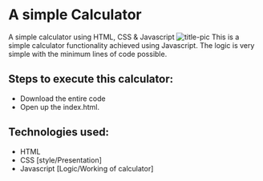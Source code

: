 
# A simple Calculator
 A simple calculator using HTML, CSS &amp; Javascript
 ![title-pic]([https://user-images.githubusercontent.com/39196039/40139639-27db8c64-596e-11e8-9537-04a5b5d07170.jpg](https://github.com/pratikashokjatale/collegeforums/blob/main/Screenshot%20(92).png))
 This is a simple calculator functionality achieved using Javascript. The logic is very simple with the minimum lines of code possible.
 
## Steps to execute this calculator:
- Download the entire code 
- Open up the index.html.

## Technologies used: 
- HTML
- CSS [style/Presentation]
- Javascript [Logic/Working of calculator]
